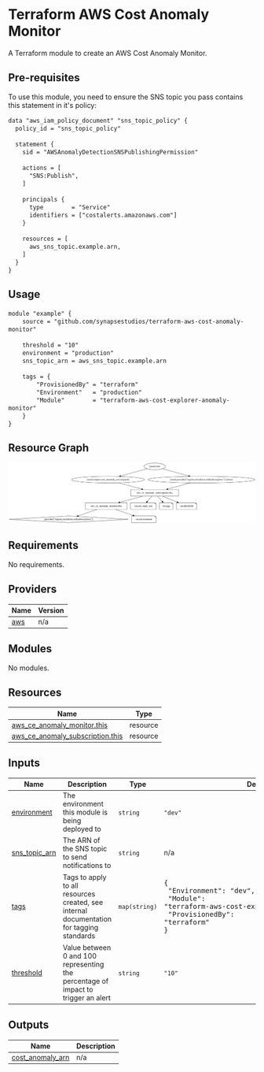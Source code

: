 # Terraform AWS Cost Anomaly Monitor

A Terraform module to create an AWS Cost Anomaly Monitor.

## Pre-requisites

To use this module, you need to ensure the SNS topic you pass contains this statement in it's policy:

```hcl
data "aws_iam_policy_document" "sns_topic_policy" {
  policy_id = "sns_topic_policy"

  statement {
    sid = "AWSAnomalyDetectionSNSPublishingPermission"

    actions = [
      "SNS:Publish",
    ]

    principals {
      type        = "Service"
      identifiers = ["costalerts.amazonaws.com"]
    }

    resources = [
      aws_sns_topic.example.arn,
    ]
  }
}
```

## Usage

```hcl
module "example" {
    source = "github.com/synapsestudios/terraform-aws-cost-anomaly-monitor"

    threshold = "10"
    environment = "production"
    sns_topic_arn = aws_sns_topic.example.arn

    tags = {
        "ProvisionedBy" = "terraform"
        "Environment"   = "production"
        "Module"        = "terraform-aws-cost-explorer-anomaly-monitor"
    }
}
```

## Resource Graph

<img src="./graph.svg">

<!-- BEGIN_TF_DOCS -->

## Requirements

No requirements.

## Providers

| Name                                             | Version |
| ------------------------------------------------ | ------- |
| <a name="provider_aws"></a> [aws](#provider_aws) | n/a     |

## Modules

No modules.

## Resources

| Name                                                                                                                                    | Type     |
| --------------------------------------------------------------------------------------------------------------------------------------- | -------- |
| [aws_ce_anomaly_monitor.this](https://registry.terraform.io/providers/hashicorp/aws/latest/docs/resources/ce_anomaly_monitor)           | resource |
| [aws_ce_anomaly_subscription.this](https://registry.terraform.io/providers/hashicorp/aws/latest/docs/resources/ce_anomaly_subscription) | resource |

## Inputs

| Name                                                                     | Description                                                                              | Type          | Default                                                                                                                                   | Required |
| ------------------------------------------------------------------------ | ---------------------------------------------------------------------------------------- | ------------- | ----------------------------------------------------------------------------------------------------------------------------------------- | :------: |
| <a name="input_environment"></a> [environment](#input_environment)       | The environment this module is being deployed to                                         | `string`      | `"dev"`                                                                                                                                   |    no    |
| <a name="input_sns_topic_arn"></a> [sns_topic_arn](#input_sns_topic_arn) | The ARN of the SNS topic to send notifications to                                        | `string`      | n/a                                                                                                                                       |   yes    |
| <a name="input_tags"></a> [tags](#input_tags)                            | Tags to apply to all resources created, see internal documentation for tagging standards | `map(string)` | <pre>{<br> "Environment": "dev",<br> "Module": "terraform-aws-cost-explorer-anomaly-monitor",<br> "ProvisionedBy": "terraform"<br>}</pre> |    no    |
| <a name="input_threshold"></a> [threshold](#input_threshold)             | Value between 0 and 100 representing the percentage of impact to trigger an alert        | `string`      | `"10"`                                                                                                                                    |    no    |

## Outputs

| Name                                                                                | Description |
| ----------------------------------------------------------------------------------- | ----------- |
| <a name="output_cost_anomaly_arn"></a> [cost_anomaly_arn](#output_cost_anomaly_arn) | n/a         |

<!-- END_TF_DOCS -->
